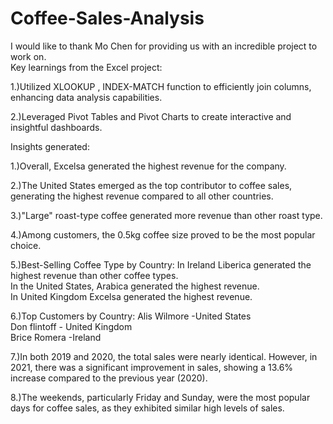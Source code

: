 # Coffee-Sales-Analysis
I would like to thank Mo Chen for providing us with an incredible project to work on.                                                                               
Key learnings from the Excel project:                                                                                                                               

1.)Utilized XLOOKUP , INDEX-MATCH function to efficiently join columns, enhancing data analysis capabilities.                                                       

2.)Leveraged Pivot Tables and Pivot Charts to create interactive and insightful dashboards.                                                                         

Insights generated:                                                                                                                                                 

1.)Overall, Excelsa generated the highest revenue for the company.                                                                                                  

2.)The United States emerged as the top contributor to coffee sales, generating the highest revenue compared to all other countries.

3.)"Large" roast-type coffee generated more revenue than other roast type.

4.)Among customers, the 0.5kg coffee size proved to be the most popular choice.

5.)Best-Selling Coffee Type by Country:
In Ireland Liberica generated the highest revenue than other coffee types.                                                                                                                                           
In the United States, Arabica generated the highest revenue.                                                                                                                                                         
In United Kingdom Excelsa generated the highest revenue.                                                                                                                                                             

6.)Top Customers by Country:
 Alis Wilmore -United States                                                                                                                                                                                         
 Don flintoff - United Kingdom                                                                                                                                                                                       
 Brice Romera -Ireland

7.)In both 2019 and 2020, the total sales were nearly identical. However, in 2021, there was a significant improvement in sales, showing a 13.6% increase compared to the previous year (2020).

8.)The weekends, particularly Friday and Sunday, were the most popular days for coffee sales, as they exhibited similar high levels of sales.
